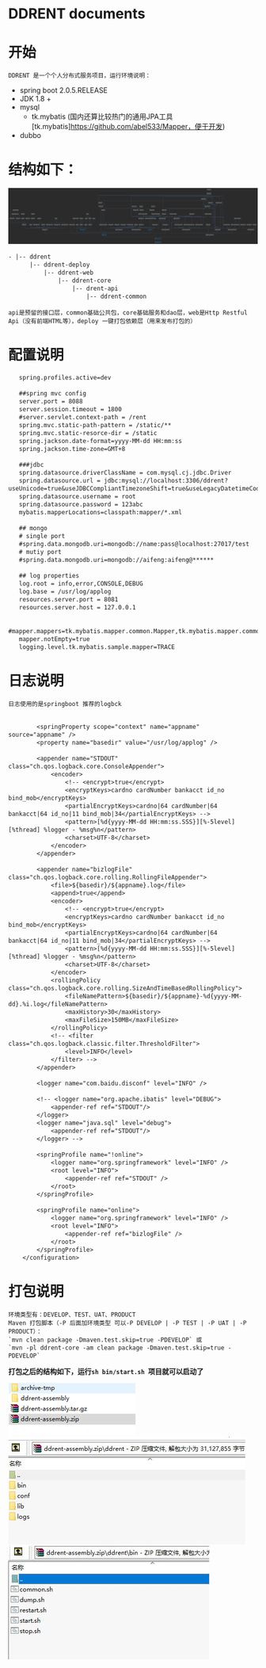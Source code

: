 # DDRENT documents
# 开始
    DDRENT 是一个个人分布式服务项目，运行环境说明：
- spring boot 2.0.5.RELEASE
- JDK 1.8 +
- mysql
    - tk.mybatis (国内还算比较热门的通用JPA工具[tk.mybatis]https://github.com/abel533/Mapper，便于开发)
- dubbo

# 结构如下：
![image](images/ddrent-deploy.png)

    - |-- ddrent
          |-- ddrent-deploy
              |-- ddrent-web
                  |-- ddrent-core
                      |-- drent-api
                          |-- ddrent-common
                          
    api是预留的接口层，common基础公共包，core基础服务和dao层，web是Http Restful Api（没有前端HTML等），deploy 一键打包依赖层（用来发布打包的）

# 配置说明
```## spring profiles 
   spring.profiles.active=dev
   
   ##spring mvc config
   server.port = 8088
   server.session.timeout = 1800
   #server.servlet.context-path = /rent
   spring.mvc.static-path-pattern = /static/**
   spring.mvc.static-resorce-dir = /static
   spring.jackson.date-format=yyyy-MM-dd HH:mm:ss
   spring.jackson.time-zone=GMT+8
   
   ###jdbc
   spring.datasource.driverClassName = com.mysql.cj.jdbc.Driver
   spring.datasource.url = jdbc:mysql://localhost:3306/ddrent?useUnicode=true&useJDBCCompliantTimezoneShift=true&useLegacyDatetimeCode=false&serverTimezone=UTC
   spring.datasource.username = root
   spring.datasource.password = 123abc
   mybatis.mapperLocations=classpath:mapper/*.xml
   
   ## mongo
   # single port
   #spring.data.mongodb.uri=mongodb://name:pass@localhost:27017/test
   # mutiy port
   #spring.data.mongodb.uri=mongodb://aifeng:aifeng@******
   
   ## log properties
   log.root = info,error,CONSOLE,DEBUG
   log.base = /usr/log/applog
   resources.server.port = 8081
   resources.server.host = 127.0.0.1
   
   #mapper.mappers=tk.mybatis.mapper.common.Mapper,tk.mybatis.mapper.common.Mapper2
   mapper.notEmpty=true
   logging.level.tk.mybatis.sample.mapper=TRACE
```
# 日志说明
    日志使用的是springboot 推荐的logbck
``` <configuration debug="false" scan="false" scanPeriod="300 seconds">
    
    	<springProperty scope="context" name="appname" source="appname" />
    	<property name="basedir" value="/usr/log/applog" />
    	
    	<appender name="STDOUT" class="ch.qos.logback.core.ConsoleAppender">
    		<encoder>
    			<!-- <encrypt>true</encrypt>
    			<encryptKeys>cardno cardNumber bankacct id_no bind_mob</encryptKeys>
    			<partialEncryptKeys>cardno|64 cardNumber|64 bankacct|64 id_no|11 bind_mob|34</partialEncryptKeys> -->
    			<pattern>[%d{yyyy-MM-dd HH:mm:ss.SSS}][%-5level][%thread] %logger - %msg%n</pattern>  
    			<charset>UTF-8</charset>
    		</encoder>
    	</appender>
    	
    	<appender name="bizlogFile" class="ch.qos.logback.core.rolling.RollingFileAppender">
    		<file>${basedir}/${appname}.log</file>
    		<append>true</append>
    		<encoder>
    			<!-- <encrypt>true</encrypt>
    			<encryptKeys>cardno cardNumber bankacct id_no bind_mob</encryptKeys>
    			<partialEncryptKeys>cardno|64 cardNumber|64 bankacct|64 id_no|11 bind_mob|34</partialEncryptKeys> -->
    			<pattern>[%d{yyyy-MM-dd HH:mm:ss.SSS}][%-5level][%thread] %logger - %msg%n</pattern>
    			<charset>UTF-8</charset>
    		</encoder>
    		<rollingPolicy class="ch.qos.logback.core.rolling.SizeAndTimeBasedRollingPolicy">
    			<fileNamePattern>${basedir}/${appname}-%d{yyyy-MM-dd}.%i.log</fileNamePattern>
    			<maxHistory>30</maxHistory>
    			<maxFileSize>150MB</maxFileSize>
    		</rollingPolicy>
    		<!-- <filter class="ch.qos.logback.classic.filter.ThresholdFilter">
    			<level>INFO</level>
    		</filter> -->
    	</appender>
    	
    	<logger name="com.baidu.disconf" level="INFO" />  
    	
    	<!-- <logger name="org.apache.ibatis" level="DEBUG">
    		<appender-ref ref="STDOUT"/>
    	</logger>
    	<logger name="java.sql" level="debug">
    		<appender-ref ref="STDOUT"/>
    	</logger> -->
    	
    	<springProfile name="!online">
    		<logger name="org.springframework" level="INFO" />  
    		<root level="INFO">
    			<appender-ref ref="STDOUT" />
    		</root>
    	</springProfile>
    	
    	<springProfile name="online">
    		<logger name="org.springframework" level="INFO" />  
    		<root level="INFO">
    			<appender-ref ref="bizlogFile" />
    		</root>
    	</springProfile>
    </configuration>
```

# 打包说明
    环境类型有：DEVELOP、TEST、UAT、PRODUCT
    Maven 打包脚本（-P 后面加环境类型 可以-P DEVELOP | -P TEST | -P UAT | -P PRODUCT）： 
    `mvn clean package -Dmaven.test.skip=true -PDEVELOP` 或
    `mvn -pl ddrent-core -am clean package -Dmaven.test.skip=true -PDEVELOP`
**打包之后的结构如下，运行`sh bin/start.sh `项目就可以启动了**

![image](images/ddrent-deploy-package.png) ![image](images/ddrent-zip.jpg) ![image](images/ddrent-zip-bin.jpg)
